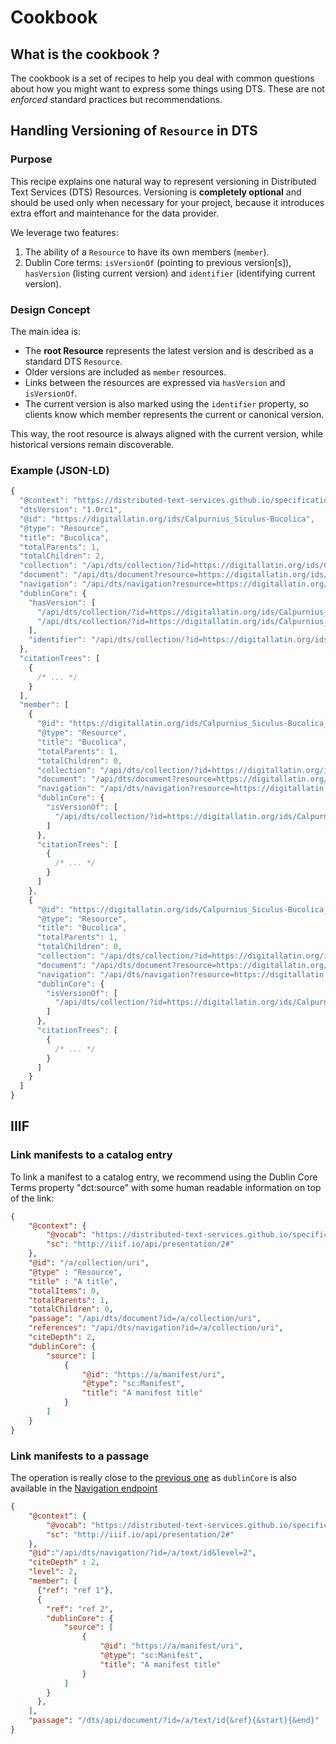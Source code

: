 # Cookbook

## What is the cookbook ?

The cookbook is a set of recipes to help you deal with common questions about how you might want to express some things using DTS. These are not *enforced* standard practices but recommendations.

## Handling Versioning of `Resource` in DTS

### Purpose

This recipe explains one natural way to represent versioning in Distributed Text Services (DTS) Resources. Versioning is **completely optional** and should be used only when necessary for your project, because it introduces extra effort and maintenance for the data provider.

We leverage two features:

1. The ability of a `Resource` to have its own members (`member`).  
2. Dublin Core terms: `isVersionOf` (pointing to previous version[s]), `hasVersion` (listing current version) and `identifier` (identifying current version).

### Design Concept

The main idea is:

- The **root Resource** represents the latest version and is described as a standard DTS `Resource`.  
- Older versions are included as `member` resources.  
- Links between the resources are expressed via `hasVersion` and `isVersionOf`.  
- The current version is also marked using the `identifier` property, so clients know which member represents the current or canonical version.

This way, the root resource is always aligned with the current version, while historical versions remain discoverable.

### Example (JSON-LD)

```javascript
{
  "@context": "https://distributed-text-services.github.io/specifications/context/1.0rc1.json",
  "dtsVersion": "1.0rc1",
  "@id": "https://digitallatin.org/ids/Calpurnius_Siculus-Bucolica",
  "@type": "Resource",
  "title": "Bucolica",
  "totalParents": 1,
  "totalChildren": 2,
  "collection": "/api/dts/collection/?id=https://digitallatin.org/ids/Calpurnius_Siculus-Bucolica(&nav}",
  "document": "/api/dts/document?resource=https://digitallatin.org/ids/Calpurnius_Siculus-Bucolica{&ref,start,end,tree,mediaType}",
  "navigation": "/api/dts/navigation?resource=https://digitallatin.org/ids/Calpurnius_Siculus-Bucolica{&ref,start,end,tree}",
  "dublinCore": {
    "hasVersion": [
      "/api/dts/collection/?id=https://digitallatin.org/ids/Calpurnius_Siculus-Bucolica_2fe456",
      "/api/dts/collection/?id=https://digitallatin.org/ids/Calpurnius_Siculus-Bucolica_9a18bc"
    ],
    "identifier": "/api/dts/collection/?id=https://digitallatin.org/ids/Calpurnius_Siculus-Bucolica_9a18bc"
  },
  "citationTrees": [
    {
      /* ... */
    }
  ],
  "member": [
    {
      "@id": "https://digitallatin.org/ids/Calpurnius_Siculus-Bucolica_9a18bc",
      "@type": "Resource",
      "title": "Bucolica",
      "totalParents": 1,
      "totalChildren": 0,
      "collection": "/api/dts/collection/?id=https://digitallatin.org/ids/Calpurnius_Siculus-Bucolica_9a18bc(&nav}",
      "document": "/api/dts/document?resource=https://digitallatin.org/ids/Calpurnius_Siculus-Bucolica_9a18bc{&ref,start,end,tree,mediaType}",
      "navigation": "/api/dts/navigation?resource=https://digitallatin.org/ids/Calpurnius_Siculus-Bucolica_9a18bc{&ref,start,end,tree}",
      "dublinCore": {
        "isVersionOf": [
          "/api/dts/collection/?id=https://digitallatin.org/ids/Calpurnius_Siculus-Bucolica"
        ]
      },
      "citationTrees": [
        {
          /* ... */
        }
      ]
    },
    {
      "@id": "https://digitallatin.org/ids/Calpurnius_Siculus-Bucolica_2fe456",
      "@type": "Resource",
      "title": "Bucolica",
      "totalParents": 1,
      "totalChildren": 0,
      "collection": "/api/dts/collection/?id=https://digitallatin.org/ids/Calpurnius_Siculus-Bucolica_2fe456(&nav}",
      "document": "/api/dts/document?resource=https://digitallatin.org/ids/Calpurnius_Siculus-Bucolica_2fe456{&ref,start,end,tree,mediaType}",
      "navigation": "/api/dts/navigation?resource=https://digitallatin.org/ids/Calpurnius_Siculus-Bucolica_2fe456{&ref,start,end,tree}",
      "dublinCore": {
        "isVersionOf": [
          "/api/dts/collection/?id=https://digitallatin.org/ids/Calpurnius_Siculus-Bucolica"
        ]
      },
      "citationTrees": [
        {
          /* ... */
        }
      ]
    }
  ]
}
```

## IIIF

### Link manifests to a catalog entry

To link a manifest to a catalog entry, we recommend using the Dublin Core Terms property "dct:source" with some human readable information on top of the link:

```json
{
    "@context": {
        "@vocab": "https://distributed-text-services.github.io/specifications/context/1.0.0draft-2.json",
        "sc": "http://iiif.io/api/presentation/2#"
    },
    "@id": "/a/collection/uri",
    "@type" : "Resource",
    "title" : "A title",
    "totalItems": 0,
    "totalParents": 1,
    "totalChildren": 0,
    "passage": "/api/dts/document?id=/a/collection/uri",
    "references": "/api/dts/navigation?id=/a/collection/uri",
    "citeDepth": 2,
    "dublinCore": {
        "source": [
            {
                "@id": "https://a/manifest/uri",
                "@type": "sc:Manifest",
                "title": "A manifest title"
            }
        ]
    }
}
```

### Link manifests to a passage

The operation is really close to the [previous one](#link-manifests-to-a-catalog-entry) as `dublinCore` is also available in the [Navigation endpoint](./navigation-endpoint.html)

```json
{
    "@context": {
        "@vocab": "https://distributed-text-services.github.io/specifications/context/1.0.0draft-2.json",
        "sc": "http://iiif.io/api/presentation/2#"
    },
    "@id":"/api/dts/navigation/?id=/a/text/id&level=2",
    "citeDepth" : 2,
    "level": 2,
    "member": [
      {"ref": "ref 1"},
      {
        "ref": "ref 2",
        "dublinCore": {
            "source": [
                {
                    "@id": "https://a/manifest/uri",
                    "@type": "sc:Manifest",
                    "title": "A manifest title"
                }
            ]
        }
      },
    ],
    "passage": "/dts/api/document/?id=/a/text/id{&ref}{&start}{&end}"
}
```

